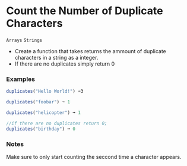 # Count the Number of Duplicate Characters

`Arrays` `Strings`



- Create a function that takes returns the ammount of duplicate characters in a string as a integer.
- If there are no duplicates simply return 0

### Examples

```js
duplicates("Hello World!") ➞3

duplicates("foobar") ➞ 1

duplicates("helicopter") ➞ 1

//if there are no duplicates return 0;
duplicates("birthday") ➞ 0
```

### Notes

Make sure to only start counting the seccond time a character appears.
